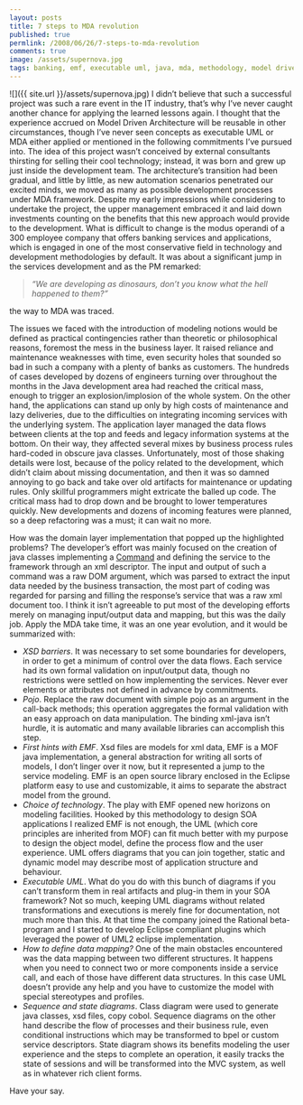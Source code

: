 ```yaml
---
layout: posts
title: 7 steps to MDA revolution
published: true
permlink: /2008/06/26/7-steps-to-mda-revolution
comments: true
image: /assets/supernova.jpg
tags: banking, emf, executable uml, java, mda, methodology, model driven architecture, SOA, uml, uml2
---
```

![]({{ site.url }}/assets/supernova.jpg)
I didn’t believe that such a successful project was such a rare event in the IT industry, that’s why I’ve never caught another chance for applying the learned lessons again. I thought that the experience accrued on Model Driven Architecture will be reusable in other circumstances, though I’ve never seen concepts as executable UML or MDA either applied or mentioned in the following commitments I’ve pursued into.
The idea of this project wasn’t conceived by external consultants thirsting for selling their cool technology; instead, it was born and grew up just inside the development team. The architecture’s transition had been gradual, and little by little, as new automation scenarios penetrated our excited minds, we moved as many as possible development processes under MDA framework.
Despite my early impressions while considering to undertake the project, the upper management embraced it and laid down investments counting on the benefits that this new approach would provide to the development.
What is difficult to change is the modus operandi of a 300 employee company that offers banking services and applications, which is engaged in one of the most conservative field in technology and development methodologies by default. It was about a significant jump in the services development and as the PM remarked:
>_“We are developing as dinosaurs, don’t you know what the hell happened to them?”_

the way to MDA was traced.

The issues we faced with the introduction of modeling notions would be defined as practical contingencies rather than theoretic or philosophical reasons, foremost the mess in the business layer. It raised reliance and maintenance weaknesses with time, even security holes that sounded so bad in such a company with a plenty of  banks as customers.
The hundreds of cases developed by dozens of engineers turning over throughout the months in the Java development area had reached the critical mass, enough to trigger an explosion/implosion of the whole system. On the other hand, the applications can stand up only by high costs of maintenance and lazy deliveries, due to the difficulties on integrating incoming services with the underlying system.
The application layer managed the data flows between clients at the top and feeds and legacy information systems at the bottom. On their way, they affected several mixes by business process rules hard-coded in obscure java classes. Unfortunately, most of those shaking details were lost, because of the policy related to the development, which didn’t claim about missing documentation, and then it was so damned annoying to go back and take over old artifacts for maintenance or updating rules. Only skillful programmers might extricate the balled up code. The critical mass had to drop down and be brought to lower temperatures quickly. New developments and dozens of  incoming features were planned, so a deep refactoring was a must; it can wait no more.

How was the domain layer implementation that popped up the highlighted problems?
The developer’s effort was mainly focused on the creation of java classes implementing a [Command](http://en.wikipedia.org/wiki/Command_pattern) and defining the service to the framework through an xml descriptor. The input and output of such a command was a raw DOM argument, which was parsed to extract the input data needed by the business transaction, the most part of coding was regarded for parsing and filling the response’s service that was a raw xml document too. I think it isn’t agreeable to put most of the developing efforts merely on managing input/output data and mapping, but this was the daily job.
Apply the MDA take time, it was an one year evolution, and it would be summarized with:


- *XSD barriers*. It was necessary to set some boundaries for developers, in order to get a minimum of control over the data flows. Each service had its own formal validation on input/output data, though no restrictions were settled on how implementing the services. Never ever elements or attributes not defined in advance by commitments.
- *Pojo*. Replace the raw document with simple pojo as an argument in the call-back methods; this operation aggregates the formal validation with an easy approach on data manipulation. The binding xml-java isn’t hurdle, it is automatic and many available libraries can accomplish this step.
- *First hints with EMF*. Xsd files are models for xml data, EMF is a MOF java implementation, a general abstraction for writing all sorts of models, I don’t linger over it now, but it represented a jump to the service modeling. EMF is an open source library enclosed in the Eclipse platform easy to use and customizable, it aims to separate the abstract model from the ground.
- *Choice of technology*. The play with EMF opened new horizons on modeling facilities. Hooked by this methodology to design SOA applications I realized EMF is not enough, the UML (which core principles are inherited from MOF) can fit much better with my purpose to design the object model, define the process flow and the user experience. UML offers diagrams that you can join together, static and dynamic model may describe most of application structure and behaviour.
- *Executable UML*. What do you do with this bunch of diagrams if you can’t transform them in real artifacts and plug-in them in your SOA framework? Not so much, keeping UML diagrams without related transformations and executions is merely fine for documentation, not much more than this. At that time the company joined the Rational beta-program and I started to develop Eclipse compliant plugins which leveraged the power of UML2 eclipse implementation.
- *How to define data mapping?* One of the main obstacles encountered was the data mapping between two different structures. It happens when you need to connect two or more components inside a service call, and each of those have different data structures. In this case UML doesn’t provide any help and you have to customize the model with special stereotypes and profiles.
- *Sequence and state diagrams*. Class diagram were used to generate java classes, xsd files, copy cobol. Sequence diagrams on the other hand describe the flow of processes and their business rule, even conditional instructions which may be transformed to bpel or custom service descriptors. State diagram shows its benefits modeling the user experience and the steps to complete an operation, it easily tracks the state of sessions and will be transformed into the MVC system, as well as in whatever rich client forms.

Have your say.
